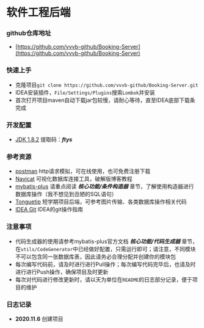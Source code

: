 # 软件工程后端

### github仓库地址
- [https://github.com/vvvb-github/Booking-Server](https://github.com/vvvb-github/Booking-Server)

### 快速上手
- 克隆项目`git clone https://github.com/vvvb-github/Booking-Server.git`
- IDEA安装插件，`File/Settings/Plugins`搜索`Lombok`并安装
- 首次打开项目maven自动下载jar包较慢，请耐心等待，直至IDEA底部下载条完成

### 开发配置
- [JDK 1.8.2](https://pan.baidu.com/s/1PAC97tvdNvJaqDai_jgCOQ) 提取码：***ftys***

### 参考资源
- [postman](https://www.postman.com/) http请求模拟，可在线使用，也可免费注册下载
- [Navicat](https://www.yudouyudou.com/ziyuanxiazai/gongjuchajian/1474.html) 可视化数据库连接工具，破解版博客教程
- [mybatis-plus](https://baomidou.com/guide/) 请重点阅读 ***核心功能/条件构造器*** 章节，了解使用构造器进行数据库操作（我不想见到丑陋的SQL语句）
- [Tonguetip](https://github.com/vvvb-github/TongueTip-Server) 短学期项目后端，可参考图片传输、各类数据库操作相关代码
- [IDEA Git](https://www.cnblogs.com/javabg/p/8567790.html) IDEA的git操作指南

### 注意事项
- 代码生成器的使用请参考mybatis-plus官方文档 ***核心功能/代码生成器*** 章节，在`utils/CodeGenerator`中已经做好配置，只需运行即可；请注意，不同模块不可以包含同一张数据库表，因此请务必合理分配并创建你的模块包
- 每次编写代码前，请及时进行进行Pull操作；每次编写代码完毕后，也请及时进行进行Push操作，确保项目及时更新
- 每次对代码进行修改更新时，请以天为单位在`README`的日志部分记录，便于项目的维护

### 日志记录
- **2020.11.6** 创建项目